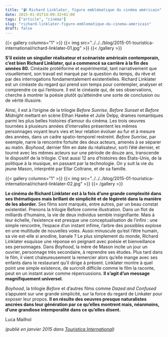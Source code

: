 ```yaml
---
title: "📹 Richard Linklater, figure emblématique du cinéma américain"
date: 2015-01-01T14:09:32+01:00
tags: ["article", "cinéma"]
slug: "richard-linklater-figure-emblematique-du-cinema-americain"
draft: false
---
```


{{< gallery columns="1" >}}
  {{< img src="../../../blog/2015-01-touristica-international/richard-linklater-01.jpg" >}}
{{< /gallery >}}

**S’il existe un singulier réalisateur et scénariste américain contemporain, c’est bien Richard Linklater, qui a commencé sa carrière à la fin des années 80.** Cinéaste protéiforme et expérimental, tant narrativement que visuellement, son travail est marqué par la question du temps, du rêve et par des interrogations fondamentalement existentielles. Richard Linklater est un cinéaste du regard qui prend son temps pour contempler, analyser et comprendre ce qui l’entoure. Il est le cinéaste qui, de ses observations, cherche à montrer la poésie plutôt qu’atteindre une sorte de conclusion ou de vérité illusoire.

Ainsi, il est à l’origine de la trilogie *Before Sunrise*, *Before Sunset* et *Before Midnight* mettant en scène Ethan Hawke et Julie Delpy, drames romantiques parmi les plus belles histoires d’amour du cinéma. Les trois oeuvres tournées à plusieurs années d’intervalles présentent les mêmes personnages voyant leurs vies et leur relation évoluer au fur et à mesure des années, dans un cadre spatio-temporel restreint. *Before Sunrise*, par exemple, narre la rencontre fortuite des deux acteurs, amenés à se séparer au matin. *Boyhood*, dernier film en date du réalisateur, sorti l’été dernier, et tourné avec les mêmes acteurs sur une période de douze ans, transcende le dispositif de la trilogie. C’est aussi 12 ans d’histoires des États-Unis, de la politique à la musique, en passant par la technologie. On y suit la vie du jeune Mason, interprété par Ellar Coltrane, et de sa famille.

{{< gallery columns="1" >}}
  {{< img src="../../../blog/2015-01-touristica-international/richard-linklater-02.jpg" >}}
{{< /gallery >}}

**Le cinéma de Richard Linklater est à la fois d’une grande complexité dans ses thématiques mais brillant de simplicité et de légèreté dans la manière de les aborder.** Ses films sont marqués, entre autres, par un beau constat existentiel. Prenons la trilogie Before comme illustration. Dans un flot de milliards d’humains, la vie de deux individus semble insignifiante. Mais à leur échelle, l’existence est presque une conceptualisation de l’infini : une simple rencontre, l’espace d’un instant infime, l’arbre des possibles explose en une multitude de nouvelles voies. Aussi minuscule qu’est l’être humain, sa vie est-elle si anodine, banale ? Le plus simplement du monde, Richard Linklater esquisse une réponse en peignant avec poésie et bienveillance ses personnages. Dans *Boyhood*, la mère de Mason incite un jour un ouvrier, personnage très secondaire, à reprendre ses études. Plus tard dans le film, il vient chaleureusement la remercier alors qu’elle mange avec ses enfants dans le restaurant qu’il dirige à présent. Linklater montre à quel point une simple existence, de surcroît difficile comme le film la raconte, peut en un instant avoir comme répercussions. **Il s’agit d’un message magnifiquement universel.**

*Boyhood*, la trilogie *Before* et d’autres films comme *Dazed and Confused* s’appuient sur une grande simplicité, sur la force du regard de Linkater pour exposer leur propos. **Il en résulte des oeuvres presque naturalistes ancrées dans leur génération par ce qu’elles montrent mais, néanmoins, d’une grandiose intemporalité dans ce qu’elles disent.**

Luca Mailhol

*(publié en janvier 2015 dans [Touristica International](https://en.calameo.com/read/000722691a58e55a97235))*
